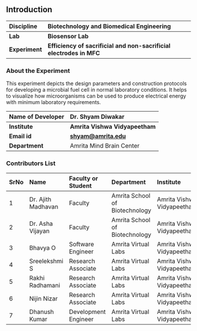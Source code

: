 ## Introduction


<b>Discipline | <b>Biotechnology and Biomedical Engineering
:--|:--|
<b> Lab | <b> Biosensor Lab
<b> Experiment|     <b> Efficiency of sacrificial and non-sacrificial electrodes in MFC

### About the Experiment 

This experiment depicts the design parameters and construction protocols for developing a microbial fuel cell in normal laboratory conditions. It helps to visualize how microorganisms can be used to produce electrical energy with minimum laboratory requirements.

<b>Name of Developer | <b> Dr. Shyam Diwakar 
:--|:--|
<b> Institute | <b>  Amrita Vishwa Vidyapeetham
<b> Email id|     <b>  shyam@amrita.edu
<b> Department |  Amrita Mind Brain Center

### Contributors List

SrNo | Name | Faculty or Student | Department| Institute | Email id
:--|:--|:--|:--|:--|:--|
1 | Dr. Ajith Madhavan | Faculty | Amrita School of Biotechnology | Amrita Vishwa Vidyapeetham | ajithm@am.amrita.edu
2 | Dr. Asha Vijayan | Faculty | Amrita School of Biotechnology | Amrita Vishwa Vidyapeetham | ashavijayan@am.amrita.edu
3 | Bhavya O | Software Engineer | Amrita Virtual Labs | Amrita Vishwa Vidyapeetham | bhavyao@am.amrita.edu 
4 | Sreelekshmi S | Research Associate | Amrita Virtual Labs | Amrita Vishwa Vidyapeetham | sreelekshmis@am.amrita.edu
5 | Rakhi Radhamani | Research Associate | Amrita Virtual Labs | Amrita Vishwa Vidyapeetham | rakhir@am.amrita.edu
6 | Nijin Nizar | Research Associate | Amrita Virtual Labs | Amrita Vishwa Vidyapeetham | nijinn@am.amrita.edu
7 | Dhanush Kumar | Development Engineer | Amrita Virtual Labs | Amrita Vishwa Vidyapeetham | dhanushkumar@am.amrita.edu

